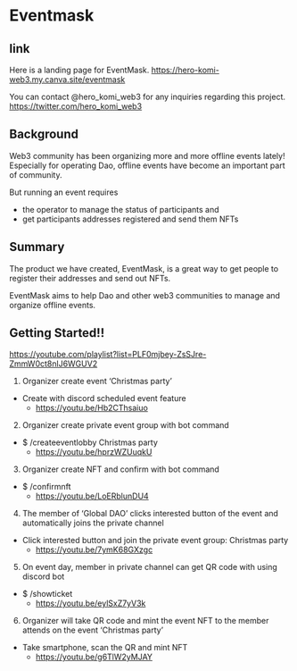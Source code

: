 # Eventmask

## link
Here is a landing page for EventMask.
https://hero-komi-web3.my.canva.site/eventmask

You can contact @hero_komi_web3 for any inquiries regarding this project.
https://twitter.com/hero_komi_web3

## Background
Web3 community has been organizing more and more offline events lately!
Especially for operating Dao, offline events have become an important part of community.

But running an event requires

- the operator to manage the status of participants and
- get participants addresses registered and send them NFTs

## Summary
The product we have created, EventMask, is a great way to get people to register their addresses and send out NFTs.

EventMask aims to help Dao and other web3 communities to manage and organize offline events.

## Getting Started!!
https://youtube.com/playlist?list=PLF0mjbey-ZsSJre-ZmmW0ct8nlJ6WGUV2

1. Organizer create event ‘Christmas party’
  - Create with discord scheduled event feature
    - https://youtu.be/Hb2CThsaiuo

2. Organizer create private event group with bot command
  - $ /createeventlobby Christmas party
    - https://youtu.be/hprzWZUuqkU

3. Organizer create NFT and confirm with bot command
  - $ /confirmnft
    - https://youtu.be/LoERblunDU4

4. The member of ‘Global DAO’ clicks interested button of the event and automatically joins the private channel
  - Click interested button and join the private event group: Christmas party
    - https://youtu.be/7ymK68GXzgc

5. On event day, member in private channel can get QR code with using discord bot
  - $ /showticket
    - https://youtu.be/eylSxZ7yV3k

6. Organizer will take QR code and mint the event NFT to the member attends on the event ‘Christmas party’
  - Take smartphone, scan the QR and mint NFT
    - https://youtu.be/g6TlW2yMJAY 
